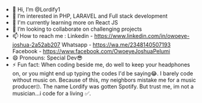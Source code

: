 - 👋 Hi, I’m @Lordify1
- 👀 I’m interested in PHP, LARAVEL and Full stack development
- 🌱 I'm currently learning more on React JS
- 💞️ I’m looking to collaborate on challenging projects
- 📫 How to reach me :
Linkedin - https://www.linkedin.com/in/owoeye-joshua-2a52ab207
Whatsapp - https://wa.me/2348140507193
Facebook - https://www.facebook.com/OwoeyeJoshuaPelumi
- 😄 Pronouns: Special Dev😎
- ⚡ Fun fact:
When coding beside me, do well to keep your headphones on, or you might end up typing the codes I'd be saying😂.
I barely code without music on. Because of this, my neighbors mistake me for a music producer🙄.
The name Lordify was gotten Spotify. But trust me, im not a musician...i code for a living ✅.

